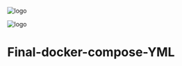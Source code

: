 ![logo](https://mariadb.com/wp-content/uploads/2019/11/mariadb-logo_blue-transparent.png)

![logo](https://mariadb.com/wp-content/uploads/2019/11/mariadb-logo_blue-transparent.png)

# Final-docker-compose-YML
